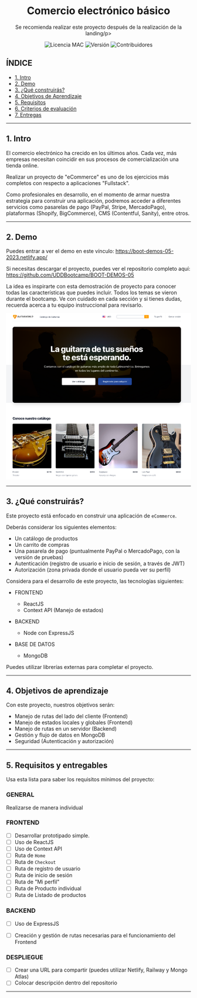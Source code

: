 <h1 align="center">Comercio electrónico básico</h1>

<p align="center">Se recomienda realizar este proyecto después de la realización de la landing/p>

<p align="center">
  <img src="https://img.shields.io/badge/licencia-MAC-green" alt="Licencia MAC">
  <img src="https://img.shields.io/badge/versi%C3%B3n-1.0.0-blue" alt="Versión">
  <img src="https://img.shields.io/badge/contribuidores-2-brightgreen" alt="Contribuidores">
</p>

## **ÍNDICE**

* [1. Intro](#1-intro)
* [2. Demo](#2-demo)
* [3. ¿Qué construirás?](#3-qu%C3%A9-construir%C3%A1s)
* [4. Objetivos de Aprendizaje](#4-objetivos-de-aprendizaje)
* [5. Requisitos](#5-requisitos-y-entregables)
* [6. Criterios de evaluación](#6-criterios-de-evaluaci%C3%B3n)
* [7. Entregas](#7-entregas)

****

## 1. Intro

El comercio electrónico ha crecido en los últimos años. Cada vez, más empresas necesitan coincidir en sus procesos de comercialización una tienda online.

Realizar un proyecto de "eCommerce" es uno de los ejercicios más completos con respecto a aplicaciones "Fullstack". 

Como profesionales en desarrollo, en el momento de armar nuestra estrategia para construir una aplicación, podremos acceder a diferentes servicios como pasarelas de pago (PayPal, Stripe, MercadoPago), plataformas (Shopify, BigCommerce), CMS (Contentful, Sanity), entre otros.


****

## 2. Demo

Puedes entrar a ver el demo en este vínculo: https://boot-demos-05-2023.netlify.app/

Si necesitas descargar el proyecto, puedes ver el repositorio completo aquí: https://github.com/UDDBootcamp/BOOT-DEMOS-05

La idea es inspirarte con esta demostración de proyecto para conocer todas las características que puedes incluir. Todos los temas se vieron durante el bootcamp. Ve con cuidado en cada sección y si tienes dudas, recuerda acerca a tu equipo instruccional para revisarlo. 

![Banner](./imagenes/demo.png)


****

## 3. ¿Qué construirás?

Este proyecto está enfocado en construir una aplicación de `eCommerce`.

Deberás considerar los siguientes elementos:

- Un catálogo de productos
- Un carrito de compras
- Una pasarela de pago (puntualmente PayPal o MercadoPago, con la versión de pruebas)
- Autenticación (registro de usuario e inicio de sesión, a través de JWT)
- Autorización (zona privada donde el usuario pueda ver su perfil)

Considera para el desarrollo de este proyecto, las tecnologías siguientes:

- FRONTEND
    - ReactJS
    - Context API (Manejo de estados)

- BACKEND
    - Node con ExpressJS

- BASE DE DATOS
    - MongoDB

Puedes utilizar librerías externas para completar el proyecto.

****

## 4. Objetivos de aprendizaje

Con este proyecto, nuestros objetivos serán:

- Manejo de rutas del lado del cliente (Frontend)
- Manejo de estados locales y globales (Frontend)
- Manejo de rutas en un servidor (Backend)
- Gestión y flujo de datos en MongoDB
- Seguridad (Autenticación y autorización)

****

## 5. Requisitos y entregables

Usa esta lista para saber los requisitos mínimos del proyecto:

### GENERAL

Realizarse de manera individual

### FRONTEND
- [ ] Desarrollar prototipado simple.
- [ ] Uso de ReactJS
- [ ] Uso de Context API
- [ ] Ruta de `Home`
- [ ] Ruta de `Checkout`
- [ ] Ruta de registro de usuario
- [ ] Ruta de inicio de sesión
- [ ] Ruta de "Mi perfil"
- [ ] Ruta de Producto individual
- [ ] Ruta de Listado de productos

### BACKEND
- [ ] Uso de ExpressJS
- [ ] Creación y gestión de rutas necesarias para el funcionamiento del Frontend


### DESPLIEGUE
- [ ] Crear una URL para compartir (puedes utilizar Netlify, Railway y Mongo Atlas)
- [ ] Colocar descripción dentro del repositorio

****
